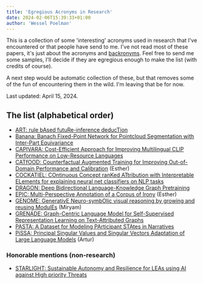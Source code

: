 ```yaml
---
title: 'Egregious Acronyms in Research'
date: 2024-02-06T15:39:33+01:00
author: 'Wessel Poelman'
---
```


This is a collection of some 'interesting' acronyms used in research that I've encountered or that people have send to me.
I've not read most of these papers, it's just about the acronyms and [backronyms](https://en.wikipedia.org/wiki/Backronym).
Feel free to send me some samples, I'll decide if they are egregious enough to make the list (with credits of course).

A next step would be automatic collection of these, but that removes some of the fun of encountering them in the wild.
I'm leaving that be for now.

Last updated: April 15, 2024.

## The list (alphabetical order)

* [ART: rule bAsed futuRe-inference deducTion](https://aclanthology.org/2023.emnlp-main.592/)
* [Banana: Banach Fixed-Point Network for Pointcloud Segmentation with Inter-Part Equivariance](http://arxiv.org/abs/2305.16314) 
* [CAPIVARA: Cost-Efficient Approach for Improving Multilingual CLIP Performance on Low-Resource Languages](http://arxiv.org/abs/2310.13683)
* [CATfOOD: Counterfactual Augmented Training for Improving Out-of-Domain Performance and Calibration](http://arxiv.org/abs/2309.07822) (Esther)
* [COCKATIEL: COntinuous Concept ranKed ATtribution with Interpretable ELements for explaining neural net classifiers on NLP tasks](http://arxiv.org/abs/2305.06754)
* [DRAGON: Deep Bidirectional Language-Knowledge Graph Pretraining](https://knowledge-nlp.github.io/aaai2023/papers/001-Dragon-oral.pdf)
* [EPIC: Multi-Perspective Annotation of a Corpus of Irony](https://aclanthology.org/2023.acl-long.774) (Esther)
* [GENOME: GenerativE Neuro-symbOlic visual reasoning by growing and reusing ModulEs](http://arxiv.org/abs/2311.04901) (Miryam)
* [GRENADE: Graph-Centric Language Model for Self-Supervised Representation Learning on Text-Attributed Graphs](http://arxiv.org/abs/2310.15109)
* [PASTA: A Dataset for Modeling PArticipant STAtes in Narratives](https://aclanthology.org/2023.tacl-1.73.pdf)
* [PiSSA: Principal Singular Values and Singular Vectors Adaptation of Large Language Models](http://arxiv.org/abs/2404.02948) (Artur)

### Honorable mentions (non-research)

* [STARLIGHT: Sustainable Autonomy and Resilience for LEAs using AI against High priority Threats](https://cordis.europa.eu/project/id/101021797)
